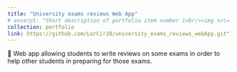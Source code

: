 ```yaml
---
title: "University exams reviews Web App"
# excerpt: "Short description of portfolio item number 1<br/><img src='/images/500x300.png'>"
collection: portfolio
link: https://github.com/LorCir28/university_exams_reviews_webApp.git"
---
```


🔭 Web app allowing students to write reviews on some exams in order to help other students in preparing for those exams.